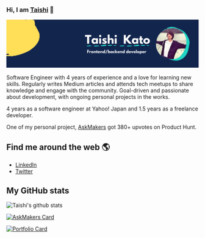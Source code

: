 ### Hi, I am [Taishi](https://taishikato.com/) 👋

![banner that says Taishi Kato](https://github.com/taishikato/taishikato/raw/main/assets/header.png)

Software Engineer with 4 years of experience and a love for learning new skills.
Regularly writes Medium articles and attends tech meetups to share knowledge and engage with the community.
Goal-driven and passionate about development, with ongoing personal projects in the works.

4 years as a software engineer at Yahoo! Japan and 1.5 years as a freelance developer.

One of my personal project, [AskMakers](https://www.producthunt.com/posts/askmakers-2-0) got 380+ upvotes on Product Hunt.

## Find me around the web 🌎

* [LinkedIn](https://www.linkedin.com/in/takato0903/)
* [Twitter](https://twitter.com/ProductHance)

## My GitHub stats

![Taishi's github stats](https://github-readme-stats.vercel.app/api?username=taishikato&count_private=true&show_icons=true&theme=radical)

[![AskMakers Card](https://github-readme-stats.vercel.app/api/pin/?username=taishikato&repo=askmakers&theme=radical)](https://github.com/taishikato/AskMakers)

[![Portfolio Card](https://github-readme-stats.vercel.app/api/pin/?username=taishikato&repo=portfolio&theme=radical&a=a)](https://github.com/taishikato/portfolio)

<!--
**taishikato/taishikato** is a ✨ _special_ ✨ repository because its `README.md` (this file) appears on your GitHub profile.

Here are some ideas to get you started:

- 🔭 I’m currently working on ...
- 🌱 I’m currently learning ...
- 👯 I’m looking to collaborate on ...
- 🤔 I’m looking for help with ...
- 💬 Ask me about ...
- 📫 How to reach me: ...
- 😄 Pronouns: ...
- ⚡ Fun fact: ...
-->
